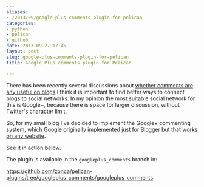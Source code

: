 ```yaml
---
aliases:
- /2013/09/google-plus-comments-plugin-for-pelican
categories:
- python
- pelican
- github
date: 2013-09-27 17:45
layout: post
slug: google-plus-comments-plugin-for-pelican
title: Google Plus comments plugin for Pelican

---
```


There has been recently several discussions about 
[whether comments are any useful on blogs](http://www.popsci.com/science/article/2013-09/why-were-shutting-our-comments)
I think it is important to find better ways to connect blogs to social networks.
In my opinion the most suitable social network for this is Google+, because there is space for larger discussion, without Twitter's character limit.

So, for my small blog I've decided to implement the Google+ commenting system, which Google originally implemented just for Blogger but that [works on any website](http://browsingthenet.blogspot.com/2013/04/google-plus-comments-on-any-website.html).

See it in action below.

The plugin is available in the `googleplus_comments` branch in:

<https://github.com/zonca/pelican-plugins/tree/googleplus_comments/googleplus_comments>
